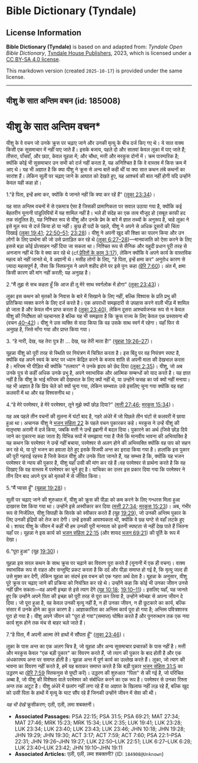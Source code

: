 # Bible Dictionary (Tyndale)

## License Information

**Bible Dictionary (Tyndale)** is based on and adapted from: _Tyndale Open Bible Dictionary_, [Tyndale House Publishers](https://tyndaleopenresources.com/), 2023, which is licensed under a [CC BY-SA 4.0 license](https://creativecommons.org/licenses/by-sa/4.0/legalcode.en).

This markdown version (created `2025-10-17`) is provided under the same license.



--------------------------------

## यीशु के सात अन्तिम वचन (id: 185008)

यीशु के सात अन्तिम वचन\*
========================

यीशु के वे वचन जो उनके क्रूस पर चढ़ाए जाने और उनकी मृत्यु के बीच दर्ज किए गए थे। ये सात वाक्य किसी एक सुसमाचार में नहीं पाए जाते हैं। इसके बजाय, पहले दो और सातवां केवल लूका में पाए जाते हैं; तीसरा, पाँचवाँ, और छठा, केवल यूहन्ना में; और चौथा, मत्ती और मरकुस दोनों में। क्रम पारम्परिक है; क्योंकि कोई भी सुसमाचार उन सभी को दर्ज नहीं करता है, यह अनिश्चित है कि वे वास्तव में किस क्रम में आए थे। यह भी अज्ञात है कि क्या यीशु ने क्रूस से अन्य बातें कही थीं या क्या सात कथन लंबे कथनों का सारांश हैं। लेकिन सूली पर चढ़ाए जाने के आघात को देखते हुए, यह आश्चर्य की बात नहीं होगी यदि उन्होंने केवल यही कहा हो।

1\."हे पिता, इन्हें क्षमा कर, क्योंकि ये जानते नहीं कि क्या कर रहें हैं" ([लूका 23:34](https://ref.ly/Luke23:34))।

यह सात अन्तिम वचनों में से एकमात्र ऐसा है जिसकी प्रामाणिकता पर सवाल उठाया गया है, क्योंकि कई बेहतरीन यूनानी पांडुलिपियों में यह शामिल नहीं है। भले ही संदेह का एक तत्व मौजूद हो (सबूत काफी हद तक संतुलित है), यह निश्चित रूप से यीशु और उनके प्रेम के बारे में ज्ञात तथ्यों के अनुरूप है, चाहे लूका ने इसे मूल रूप से दर्ज किया हो या नहीं। कुछ ही पदों के पहले, यीशु ने अपने से अधिक दूसरों की चिंता दिखाई ([लूका 19:41](https://ref.ly/Luke19:41); [22:50–51](https://ref.ly/Luke22:50-Luke22:51); [23:28](https://ref.ly/Luke23:28))। यीशु ने अपनी खुद की शिक्षा का पालन किया और उन लोगों के लिए प्रार्थना की जो उसे प्रताड़ित कर रहे थे ([लूका 6:27–28](https://ref.ly/Luke6:27-Luke6:28))—मानवजाति को ऐसा करने के लिए इससे बड़ा कोई प्रोत्साहन नहीं दिया जा सकता था। निश्चित रूप से सैनिक और यहूदी प्रधान पूरी तरह से अनजान नहीं थे कि वे क्या कर रहे थे (cf.[प्रेरितों के काम 3:17](https://ref.ly/Acts3:17)), लेकिन क्योंकि वे अपने कार्य के वास्तविक महत्व को नहीं जानते थे, वे अज्ञानी थे। मसीह लोगों के लिए, "हे पिता, इन्हें क्षमा कर" अनुरोध कारण से ज़्यादा महत्वपूर्ण है, जैसा कि स्तिफनुस ने अपने शहीद होने पर इसे पुनः कहा ([प्रेरि 7:60](https://ref.ly/Acts7:60))। अंत में, क्षमा किसी कारण की मांग नहीं करती; यह अनुग्रह है।

2\.“मैं तुझ से सच कहता हूँ कि आज ही तू मेरे साथ स्वर्गलोक में होगा” ([लूका 23:43](https://ref.ly/Luke23:43))।

लूका इस कथन को मृतकों के निवास के बारे में सिखाने के लिए नहीं, बल्कि विश्वास के प्रति प्रभु की प्रतिक्रिया व्यक्त करने के लिए दर्ज करते है। एक अपराधी समझदारी से उपहास करने वाली भीड़ में शामिल हो जाता है और केवल मौन प्राप्त करता है ([लूका 23:40](https://ref.ly/Luke23:40)), लेकिन दूसरा आश्चर्यजनक रूप से न केवल यीशु की निर्दोषता को पहचानता है बल्कि यह भी समझता है कि क्रूस राज्य के लिए केवल एक प्रस्तावना थी (वचन [40–42](https://ref.ly/Luke23:40-Luke23:42))। यीशु ने उस व्यक्ति से वादा किया कि वह उसके साथ स्वर्ग में रहेगा। यहाँ फिर से अनुग्रह है, जिसे माँगा गया और प्राप्त किया गया।

3\. “हे नारी, देख, यह तेरा पुत्र है! … देख, यह तेरी माता है!” ([यूहन्ना 19:26–27](https://ref.ly/John19:26-John19:27))।

यूहन्ना यीशु को पूरी तरह से स्थिति पर नियंत्रण में चित्रित करता है। इस बिंदु पर वह नियंत्रण स्पष्ट है, क्योंकि वह अपने स्वयं के कष्ट पर ध्यान केंद्रित करने के बजाय शांति से अपनी माता की देखभाल करता है। मरियम भी पीड़ित थी क्योंकि "तलवार" ने उनके हृदय को छेद दिया ([लूका 2:35](https://ref.ly/Luke2:35))। यीशु, जो अब उनके पुत्र से कहीं अधिक उनके प्रभु है, अपने स्वाभाविक और आत्मिक सम्बन्धों को याद करते है। यह ज्ञात नहीं है कि यीशु के भाई मरियम की देखभाल के लिए क्यों नहीं थे, या उन्होंने फसह का पर्व क्यों नहीं मनाया। यह भी अज्ञात है कि प्रिय चेले को क्यों चुना गया, लेकिन सम्भवतः उसे इसलिए चुना गया क्योंकि वह वहां कलवरी में था और वह विश्वसनीय था।

4\.“हे मेरे परमेश्वर, हे मेरे परमेश्वर, तूने मुझे क्यों छोड़ दिया?” ([मत्ती 27:46](https://ref.ly/Matt27:46); [मरकुस 15:34](https://ref.ly/Mark15:34))।

यह अब पहले तीन वचनों की तुलना में घंटों बाद है, गहरे अंधेरे में जो पिछले तीन घंटों से कलवरी में छाया हुआ था। अचानक यीशु ने [भजन संहिता 22](https://ref.ly/Ps22:1-Ps22:31) के पहले वचन पुकारकर कहे। मरकुस ने उन्हें यीशु की मातृभाषा अरामी में दर्ज किया, जबकि मत्ती ने उन्हें इब्रानी में बदल दिया। पुकारने का अर्थ (जिसे छोड़ दिये जाने का पुकारना कहा जाता है) विभिन्न रूपों में समझाया गया है जैसे कि मानवीय भावना की अभिव्यक्ति है यह कथन कि परमेश्वर ने उन्हें नहीं बचाया, परमेश्वर से अलग होने की अभिव्यक्ति क्योंकि वह पाप को सहन कर रहे थे, या पूरे भजन का हवाला देते हुए इसके विजयी अन्त का इरादा किया गया है। हालांकि इस पुकार की पूरी गहराई रहस्य है जिसे केवल यीशु और उनके पिता जानते हैं, यह सम्भव है कि, क्योंकि यह भजन परमेश्वर से न्याय की पुकार है, यीशु यहाँ उसी की मांग कर रहे हैं।वह परमेश्वर से प्रार्थना करते है कि वह दिखाए कि वह वास्तव में परमेश्वर का चुने हुए है। याचिका का उत्तर इस प्रकार दिया गया कि परमेश्वर ने तीन दिन बाद अपने पुत्र को मृतकों में से जीवित किया।

5\.“मैं प्यासा हूँ” ([यूहन्ना 19:28](https://ref.ly/John19:28))।

सूली पर चढ़ाए जाने की शुरुआत में, यीशु को क्रूस की पीड़ा को कम करने के लिए गन्धरस मिला हुआ दाखरस पेश किया गया था। उन्होंने इसे अस्वीकार कर दिया ([मत्ती 27:34](https://ref.ly/Matt27:34); [मरकुस 15:23](https://ref.ly/Mark15:23))। अब, गंभीर रूप से निर्जलित, यीशु सिपाही के सिरके को स्वीकार करते हैं (यूह [19:29](https://ref.ly/John19:29)), जो उनकी अन्तिम पुकार के लिए उनकी इंद्रियों को तेज कर देगी। उन्हें इसकी आवश्यकता थी, क्योंकि वे छह घण्टे से वहाँ लटके हुए थे। शायद यीशु के जीवन में कहीं भी हम उनकी पूरी मानवता को इतनी स्पष्टता से नहीं देख पाते हैं जितना यहाँ पर। यूहन्ना ने इस कार्य को [भजन संहिता 22:15](https://ref.ly/Ps22:15) (और शायद [भजन 69:21](https://ref.ly/Ps69:21)) की पूर्ति के रूप में देखा।

6\.“पूरा हुआ" (यूह [19:30](https://ref.ly/John19:30))। 

यूहन्ना इस सरल कथन के साथ क्रूस पर चढ़ाने का विवरण पूरा करते हैं (यूनानी में एक ही वचन)। वाक्य स्वाभाविक रूप से राहत और सन्तुष्टि प्रकट करता है कि दर्द और पीड़ा समाप्त हो गई है, कि मृत्यु जल्द ही उसे मुक्त कर देगी, लेकिन यूहन्ना का संदर्भ इस वचन को एक गहरा अर्थ देता है। यूहन्ना के अनुसार, यीशु पूरे क्रूस पर चढ़ाए जाने की प्रक्रिया को नियंत्रित कर रहे थे। उन्होंने कहा कि कोई भी उनका जीवन उनसे नहीं छीन सकता—वह अपनी इच्छा से इसे त्याग देंगे ([यूह 10:18](https://ref.ly/John10:18); [19:10–11](https://ref.ly/John19:10-John19:11))। इसलिए यहाँ, यह जानते हुए कि उन्होंने अपने पिता की इच्छा को पूरी तरह से पूरा कर लिया है, उन्होंने स्वेच्छा से अपना जीवन दे दिया। जो पूरा हुआ है, वह केवल उनकी मृत्यु नहीं है, न ही उनका जीवन, न ही छुटकारे का कार्य, बल्कि संसार में उनके होने का कुल कारण है। आज्ञाकारिता का अन्तिम कार्य पूरा हो गया है; अन्तिम पवित्रशास्त्र पूरा हो गया है। यीशु अपने जीवन को "पूरा हो गया"(समाप्त) घोषित करते हैं और पुनरुत्थान तक एक नया कार्य शुरू होने तक मंच से बाहर चले जाते हैं।

7\.“हे पिता, मैं अपनी आत्मा तेरे हाथों में सौंपता हूँ” ([लूका 23:46](https://ref.ly/Luke23:46))।

लूका के पास अन्त का एक अलग चित्र है, जो यूहन्ना और अन्य सुसमाचार प्रचारकों के पास नहीं है। मत्ती और मरकुस केवल "एक बड़ी पुकार" का विवरण करते हैं, जो त्याग की पुकार के बाद होती है और एक अंधकारमय अन्त पर समाप्त होती है। यूहन्ना अन्त में पूर्ण कार्य का उल्लेख करते हैं। लूका, जो त्याग की भावना का विवरण नहीं करते है, हमें यह बताकर समाप्त करते है कि बड़ी पुकार [भजन संहिता 31:5](https://ref.ly/Ps31:5) का उद्धरण था ([प्रेरि 7:59](https://ref.ly/Acts7:59) स्तिफनुस से पुष्टी करें)। उद्धरण की शुरुआत "पिता" से की गई है, जो परिचित अब्बा है, जो यीशु की विशेषता वाले परमेश्वर को संबोधित करने का एक रूप है। परमेश्वर से उनका रिश्ता अन्त तक अटूट है। यीशु अंधेरे में छलांग नहीं लगा रहे हैं या अज्ञात के खिलाफ नहीं लड़ रहे हैं, बल्कि खुद को उसी पिता के हाथों में मृत्यु के घाट सौंप रहे हैं जिनकी उन्होंने जीवन में सेवा की थी।

*यह भी देखें* क्रूसीकरण; एली, एली, लमा शबक्तनी।

* **Associated Passages:** PSA 22:15; PSA 31:5; PSA 69:21; MAT 27:34; MAT 27:46; MRK 15:23; MRK 15:34; LUK 2:35; LUK 19:41; LUK 23:28; LUK 23:34; LUK 23:40; LUK 23:43; LUK 23:46; JHN 10:18; JHN 19:28; JHN 19:29; JHN 19:30; ACT 3:17; ACT 7:59; ACT 7:60; PSA 22:1–PSA 22:31; JHN 19:26–JHN 19:27; LUK 22:50–LUK 22:51; LUK 6:27–LUK 6:28; LUK 23:40–LUK 23:42; JHN 19:10–JHN 19:11
* **Associated Articles:** एली, एली, लमा शबक्तनी? (ID: `184908@Unknown`)

